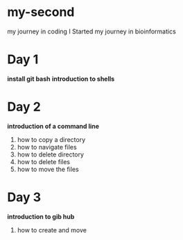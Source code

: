 # my-second
my journey in coding
I Started my journey in bioinformatics

# Day 1
**install git bash**
**introduction to shells**
# Day 2
**introduction of a command line**
1. how to copy a directory
2. how to navigate files
3. how to delete directory
4. how to delete files
5. how to move the files
# Day 3
**introduction to gib hub**
1. how to create and move
